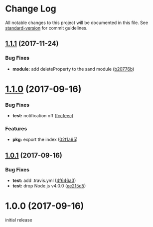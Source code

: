 # Change Log

All notable changes to this project will be documented in this file. See [standard-version](https://github.com/conventional-changelog/standard-version) for commit guidelines.

<a name="1.1.1"></a>
## [1.1.1](https://github.com/iftxt/sand-require/compare/v1.1.0...v1.1.1) (2017-11-24)


### Bug Fixes

* **module:** add deleteProperty to the sand module ([b20776b](https://github.com/iftxt/sand-require/commit/b20776b))



<a name="1.1.0"></a>
# [1.1.0](https://github.com/iftxt/sand-require/compare/v1.0.1...v1.1.0) (2017-09-16)


### Bug Fixes

* **test:** notification off ([fccfeec](https://github.com/iftxt/sand-require/commit/fccfeec))


### Features

* **pkg:** export the index ([02f1a95](https://github.com/iftxt/sand-require/commit/02f1a95))



<a name="1.0.1"></a>
## [1.0.1](https://github.com/iftxt/sand-require/compare/v1.0.0...v1.0.1) (2017-09-16)


### Bug Fixes

* **test:** add .travis.yml ([4f646a3](https://github.com/iftxt/sand-require/commit/4f646a3))
* **test:** drop Node.js v4.0.0 ([ee215d5](https://github.com/iftxt/sand-require/commit/ee215d5))



<a name="1.0.0"></a>
# 1.0.0 (2017-09-16)
initial release
